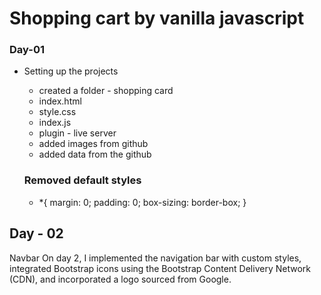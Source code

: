# Shopping cart by vanilla javascript
### Day-01
- Setting up the projects
  - created a folder - shopping card
  - index.html 
  - style.css
  - index.js
  - plugin - live server
  - added images from github
  - added data from the github


  ### Removed default styles
    - *{
    margin: 0;
    padding: 0;
    box-sizing: border-box;
  }

## Day - 02
   Navbar
   On day 2, I implemented the navigation bar with custom styles, integrated Bootstrap icons using the Bootstrap Content Delivery Network (CDN), and incorporated a logo sourced from Google.